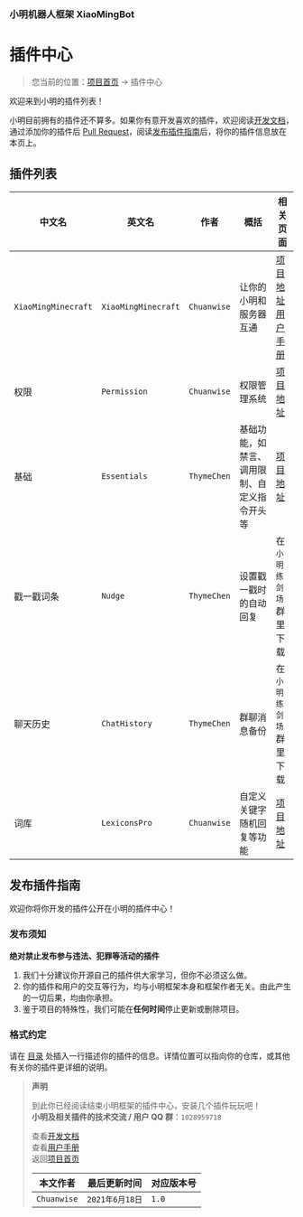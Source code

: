 ### 小明机器人框架 XiaoMingBot
# 插件中心
> 您当前的位置：[项目首页](https://github.com/XiaoMingProject/XiaoMingBot) -> 插件中心

欢迎来到小明的插件列表！

小明目前拥有的插件还不算多。如果你有意开发喜欢的插件，欢迎阅读[开发文档](http://chuanwise.cn:10074/#/dev/)，通过添加你的插件后 [Pull Request](https://github.com/XiaoMingProject/XiaoMingBot/pulls)，阅读[发布插件指南](#发布插件指南)后，将你的插件信息放在本页上。

## 插件列表
|中文名|英文名|作者|概括|相关页面|
|---|---|---|---|---|
|`XiaoMingMinecraft`|`XiaoMingMinecraft`|`Chuanwise`|让你的小明和服务器互通|[项目地址](https://github.com/Chuanwise/XiaoMingMinecraft) [用户手册](http://chuanwise.cn:10074/#/plugin/XiaoMingMinecraft)|
|权限|`Permission`|`Chuanwise`|权限管理系统|[项目地址](https://github.com/Chuanwise/Permission)|
|基础|`Essentials`|`ThymeChen`|基础功能，如禁言、调用限制、自定义指令开头等|[项目地址](https://github.com/ThymeChen/XiaoMing-Essentials)|
|戳一戳词条|`Nudge`|`ThymeChen`|设置戳一戳时的自动回复|在 `小明练剑场` 群里下载|
|聊天历史|`ChatHistory`|`ThymeChen`|群聊消息备份|在 `小明练剑场` 群里下载|
|词库|`LexiconsPro`|`Chuanwise`|自定义关键字随机回复等功能|[项目地址](https://github.com/Chuanwise/LexiconsPro)|

## 发布插件指南
欢迎你将你开发的插件公开在小明的插件中心！

### 发布须知
**绝对禁止发布参与违法、犯罪等活动的插件**
1. 我们十分建议你开源自己的插件供大家学习，但你不必须这么做。
1. 你的插件和用户的交互等行为，均与小明框架本身和框架作者无关。由此产生的一切后果，均由你承担。
1. 鉴于项目的特殊性，我们可能在**任何时间**停止更新或删除项目。

### 格式约定
请在 [目录](#目录) 处插入一行描述你的插件的信息。详情位置可以指向你的仓库，或其他有关你的插件更详细的说明。

> **声明**
> 
> 到此你已经阅读结束小明框架的插件中心，安装几个插件玩玩吧！<br>
> **小明及相关插件的技术交流 / 用户 QQ 群**：`1028959718`
>
> 查看[开发文档](http://chuanwise.cn:10074/#/dev/)<br>
> 查看[用户手册](http://chuanwise.cn:10074/#/manual)<br>
> 返回[项目首页](https://github.com/XiaoMingProject/XiaoMingBot/)<br>
> 
> |本文作者|最后更新时间|对应版本号|
> |---|---|---|
> |`Chuanwise`|`2021年6月18日`|`1.0`